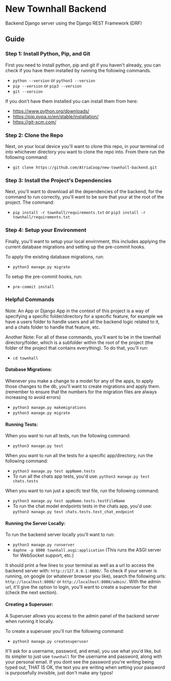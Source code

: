 # New Townhall Backend

Backend Django server using the Django REST Framework (DRF)

## Guide

### Step 1: Install Python, Pip, and Git

First you need to install python, pip and git if you haven't already, you can check if you have them installed by running the following commands.

- `python --version` or `python3 --version`
- `pip --version` or `pip3 --version`
- `git --version`

If you don't have them installed you can install them from here:
- https://www.python.org/downloads/
- https://pip.pypa.io/en/stable/installation/
- https://git-scm.com/

### Step 2: Clone the Repo

Next, on your local device you'll want to clone this repo, in your terminal cd into whichever directory you want to clone the repo into. From there run the following command:

- `git clone https://github.com/AtriaCoop/new-townhall-backend.git`

### Step 3: Install the Project's Dependencies

Next, you'll want to download all the dependencies of the backend, for the command to run correctly, you'll want to be sure that your at the root of the project. The command:

- `pip install -r townhall/requirements.txt` or `pip3 install -r townhall/requirements.txt`

### Step 4: Setup your Environment

Finally, you'll want to setup your local envirnment, this includes applying the current database migrations and setting up the pre-commit hooks.

To apply the existing database migrations, run:

- `python3 manage.py migrate`

To setup the pre-commit hooks, run:

- `pre-commit install`

### Helpful Commands

Note: An App or Django App in the context of this project is a way of specifying a specific folder/directory for a specific feature, for example we have a users folder to handle users and all the backend logic related to it, and a chats folder to handle that feature, etc.

Another Note: For all of these commands, you'll want to be in the townhall directory/folder, which is a subfolder within the root of the project (the folder of the project that contains everything). To do that, you'll run:

- `cd townhall`

#### Database Migrations:

Whenever you make a change to a model for any of the apps, to apply those changes to the db, you'll want to create migrations and apply them. (remember to ensure that the numbers for the migration files are always increasing to avoid errors)

- `python3 manage.py makemigrations`
- `python3 manage.py migrate`

#### Running Tests:

When you want to run all tests, run the following command:

- `python3 manage.py test`

When you want to run all the tests for a specific app/directory, run the following command:

- `python3 manage.py test appName.tests`
- To run all the chats app tests, you'd use: `python3 manage.py test chats.tests`

When you want to run just a specifc test file, run the following command:

- `python3 manage.py test appName.tests.testFileName`
- To run the chat model endpoints tests in the chats app, you'd use: `python3 manage.py test chats.tests.test_chat_endpoint`

#### Running the Server Locally:

To run the backend server locally you'll want to run:

- `python3 manage.py runserver`
- `daphne -p 8000 townhall.asgi:application` (This runs the ASGI server for WebSocket support, etc.)

It should print a few lines to your terminal as well as a url to access the backend server with: `http://127.0.0.1:8000/`. To check if your server is running, on google (or whatever browser you like), search the following urls: `http://localhost:8000/` or `http://localhost:8000/admin/`. With the admin url, it'll give the option to login, you'll want to create a superuser for that (check the next section).

#### Creating a Superuser:

A Superuser allows you access to the admin panel of the backend server when running it locally.

To create a superuser you'll run the following command:

- `python3 manage.py createsuperuser`

It'll ask for a username, password, and email, you use what you'd like, but its simpler to just use `townhall` for the username and password, along with your personal email. If you dont see the password you're writing being typed out, THAT IS OK, the text you are writing when setting your password is purposefully invisible, just don't make any typos!
